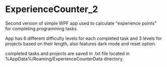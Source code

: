 # ExperienceCounter_2

Second version of simple WPF app used to calculate "experience points" for completing programming tasks.

App has 6 different difficulty levels for each completed task and 3 levels for projects based on their length,
also features dark mode and reset option.

completed tasks and projects are saved in .txt file located in %AppData%/Roaming/ExperienceCounterData directory.
